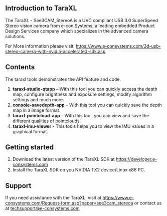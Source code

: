 ## Introduction to TaraXL

The TaraXL - See3CAM_StereoA is a UVC compliant USB 3.0 SuperSpeed Stereo vision camera from e-con Systems, a leading embedded Product Design Services company which specializes in the advanced camera solutions.

For More Information please visit:
https://www.e-consystems.com/3d-usb-stereo-camera-with-nvidia-accelerated-sdk.asp

## Contents

The taraxl tools demonstrates the API feature and code.
1. **taraxl-studio-qtapp** – With this tool you can quickly access the depth map, configure brightness and exposure settings, modify algorithm settings and much more.
2. **console-savedepth-app** – With this tool you can quickly save the depth map in a image format.
3. **taraxl-pointcloud-app** - With this tool, you can view and save the different qualities of pointclouds.
4. **taraxl-imu-viewer** - This tools helps you to view the IMU values in a graphical format.

## Getting started

1. Download the latest version of the TaraXL SDK at https://developer.e-consystems.com
2. Install the TaraXL SDK on you NVIDIA TX2 device/Linux x86 PC.


## Support

If you need assistance with the TaraXL, visit at https://www.e-consystems.com/Request-form.asp?paper=see3cam_stereoa or contact us at techsupport@e-consystems.com
